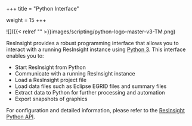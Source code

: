 +++
title = "Python Interface"

weight = 15
+++

![]({{< relref "" >}}images/scripting/python-logo-master-v3-TM.png)

ResInsight provides a robust programming interface that allows you to interact with a running ResInsight instance using [Python 3](https://www.python.org/download/releases/3.0/). This interface enables you to:

* Start ResInsight from Python
* Communicate with a running ResInsight instance
* Load a ResInsight project file
* Load data files such as Eclipse EGRID files and summary files
* Extract data to Python for further processing and automation
* Export snapshots of graphics

For configuration and detailed information, please refer to the [ResInsight Python API](https://api.resinsight.org).